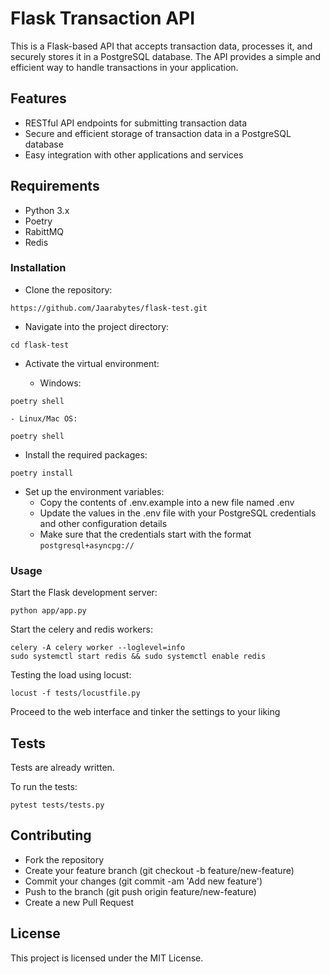 # Flask Transaction API

This is a Flask-based API that accepts transaction data, processes it, and securely stores it in a PostgreSQL database. The API provides a simple and efficient way to handle transactions in your application.

## Features

- RESTful API endpoints for submitting transaction data
- Secure and efficient storage of transaction data in a PostgreSQL database 
- Easy integration with other applications and services

## Requirements

- Python 3.x
- Poetry
- RabittMQ
- Redis

### Installation

- Clone the repository:


```
https://github.com/Jaarabytes/flask-test.git
```

- Navigate into the project directory:


```
cd flask-test
```		

- Activate the virtual environment:

    - Windows:

```
poetry shell
```

    - Linux/Mac OS:

```
poetry shell
```

- Install the required packages:


```
poetry install
```		

- Set up the environment variables:
    - Copy the contents of .env.example into a new file named .env
    - Update the values in the .env file with your PostgreSQL credentials and other configuration details
    - Make sure that the credentials start with the format `postgresql+asyncpg://`

### Usage

Start the Flask development server:
```
python app/app.py
```	

Start the celery and redis workers:

```
celery -A celery worker --loglevel=info
sudo systemctl start redis && sudo systemctl enable redis
```

Testing the load using locust:

```
locust -f tests/locustfile.py
```

Proceed to the web interface and tinker the settings to your liking

## Tests

Tests are already written. 

To run the tests:

```
pytest tests/tests.py
```

## Contributing

- Fork the repository
- Create your feature branch (git checkout -b feature/new-feature)
- Commit your changes (git commit -am 'Add new feature')
- Push to the branch (git push origin feature/new-feature)
- Create a new Pull Request

## License

This project is licensed under the MIT License.
